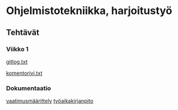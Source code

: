 # Ohjelmistotekniikka, harjoitustyö
## Tehtävät
### Viikko 1
[gitlog.txt](https://github.com/mirellel/ot-harjoitysty-/blob/main/laskarit/viikko1/gitlog.txt)

[komentorivi.txt](https://github.com/mirellel/ot-harjoitysty-/blob/main/laskarit/viikko1/komentorivi.txt)

### Dokumentaatio
[vaatimusmäärittely](https://github.com/mirellel/ot-harjoitysty-/blob/main/dokumentaatio/vaatimusmaarittely.md)
[työaikakirjanpito](https://github.com/mirellel/ot-harjoitysty-/blob/main/dokumentaatio/tyoaikakirjanpito.md)

